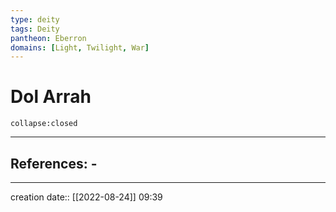 ```yaml
---
type: deity
tags: Deity
pantheon: Eberron
domains: [Light, Twilight, War]
---
```


# Dol Arrah 

```ad-ooc
collapse:closed
```

___ 
## References: - 
--- 
creation date:: [[2022-08-24]] 09:39